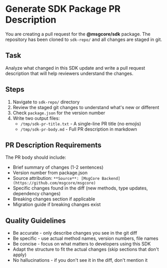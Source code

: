# Generate SDK Package PR Description

You are creating a pull request for the **@msgcore/sdk** package. The repository has been cloned to `sdk-repo/` and all changes are staged in git.

## Task

Analyze what changed in this SDK update and write a pull request description that will help reviewers understand the changes.

## Steps

1. Navigate to `sdk-repo/` directory
2. Review the staged git changes to understand what's new or different
3. Check `package.json` for the version number
4. Write two output files:
   - `/tmp/sdk-pr-title.txt` - A single-line PR title (no emojis)
   - `/tmp/sdk-pr-body.md` - Full PR description in markdown

## PR Description Requirements

The PR body should include:
- Brief summary of changes (1-2 sentences)
- Version number from package.json
- Source attribution: `**Source**: [MsgCore Backend](https://github.com/msgcore/msgcore)`
- Specific changes found in the diff (new methods, type updates, dependency changes)
- Breaking changes section if applicable
- Migration guide if breaking changes exist

## Quality Guidelines

- Be accurate - only describe changes you see in the git diff
- Be specific - use actual method names, version numbers, file names
- Be concise - focus on what matters to developers using this SDK
- Adapt the structure to fit the actual changes (skip sections that don't apply)
- No hallucinations - if you don't see it in the diff, don't mention it
